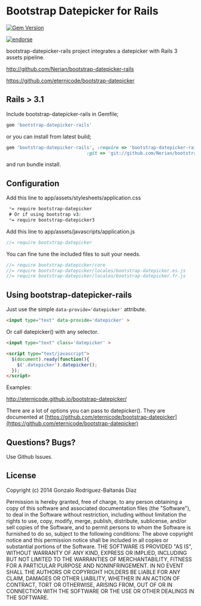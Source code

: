 # Bootstrap Datepicker for Rails

[![Gem Version](https://badge.fury.io/rb/bootstrap-datepicker-rails.png)](http://badge.fury.io/rb/bootstrap-datepicker-rails)

[![endorse](https://api.coderwall.com/nerian/endorsecount.png)](https://coderwall.com/nerian)

bootstrap-datepicker-rails project integrates a datepicker with Rails 3 assets pipeline.

http://github.com/Nerian/bootstrap-datepicker-rails

https://github.com/eternicode/bootstrap-datepicker

## Rails > 3.1
Include bootstrap-datepicker-rails in Gemfile;

``` ruby
gem 'bootstrap-datepicker-rails'
```

or you can install from latest build;

``` ruby
gem 'bootstrap-datepicker-rails', :require => 'bootstrap-datepicker-rails',
                              :git => 'git://github.com/Nerian/bootstrap-datepicker-rails.git'
```

and run bundle install.

## Configuration

Add this line to app/assets/stylesheets/application.css

``` css
 *= require bootstrap-datepicker
 # Or if using bootstrap v3:
 *= require bootstrap-datepicker3
```

Add this line to app/assets/javascripts/application.js

``` javascript
//= require bootstrap-datepicker
```

You can fine tune the included files to suit your needs.

```javascript
//= require bootstrap-datepicker/core
//= require bootstrap-datepicker/locales/bootstrap-datepicker.es.js
//= require bootstrap-datepicker/locales/bootstrap-datepicker.fr.js
```

## Using bootstrap-datepicker-rails

Just use the simple ```data-provide='datepicker'``` attribute.

```html
<input type="text" data-provide='datepicker' >
```

Or call datepicker() with any selector.

```html
<input type="text" class='datepicker' >

<script type="text/javascript">
  $(document).ready(function(){
    $('.datepicker').datepicker();
  });
</script>
```

Examples:

http://eternicode.github.io/bootstrap-datepicker/

There are a lot of options you can pass to datepicker(). They are documented at [https://github.com/eternicode/bootstrap-datepicker](https://github.com/eternicode/bootstrap-datepicker)

## Questions? Bugs?

Use Github Issues.

## License
Copyright (c) 2014 Gonzalo Rodríguez-Baltanás Díaz

Permission is hereby granted, free of charge, to any person obtaining a copy of this software and associated documentation files (the "Software"), to deal in the Software without restriction, including without limitation the rights to use, copy, modify, merge, publish, distribute, sublicense, and/or sell copies of the Software, and to permit persons to whom the Software is furnished to do so, subject to the following conditions:
The above copyright notice and this permission notice shall be included in all copies or substantial portions of the Software.
THE SOFTWARE IS PROVIDED "AS IS", WITHOUT WARRANTY OF ANY KIND, EXPRESS OR IMPLIED, INCLUDING BUT NOT LIMITED TO THE WARRANTIES OF MERCHANTABILITY, FITNESS FOR A PARTICULAR PURPOSE AND NONINFRINGEMENT. IN NO EVENT SHALL THE AUTHORS OR COPYRIGHT HOLDERS BE LIABLE FOR ANY CLAIM, DAMAGES OR OTHER LIABILITY, WHETHER IN AN ACTION OF CONTRACT, TORT OR OTHERWISE, ARISING FROM, OUT OF OR IN CONNECTION WITH THE SOFTWARE OR THE USE OR OTHER DEALINGS IN THE SOFTWARE.

